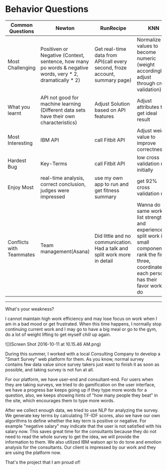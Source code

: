 # Behavior Questions

| Common Questions | Newton | RunRecipe | KNN | Finanial |
| -- | -- | -- | -- | -- |
| Most Challenging | Positiven or Negative (Context, sentence, how many po words & negative words, very * 2, dramatically * 2) | Get real-time data from API(call every second, froze account, summary page) | Normalize values to become numeric (weight accordingly, adjust through cross validation) | Several people create funds or end transition day at the same time (Synchronized Methods) |
| What you learnt | API not good for machine learning (Different data sets have their own characteristics) | Adjust Solution based on API features | Adjust attributes to get ideal result | ensure ACID in transactions |
| Most Interesting | IBM API | call Fitbit API | Adjust weight value to improve correctness | Testing,several people click at the same time |
| Hardest Bug | Key-Terms | call Fitbit API | low cross validation rate initially | Several people click at the same time |
| Enjoy Most | real-time analysis, correct conclusion, judges were impressed  | use my own app to run and get fitness summary | get 92% cross validation rate | Testing |
| Conflicts with Teammates | Team management(Asana) | Did little and no communication. Had a talk and split work more in detail | Wanna do same work, list strength and experience, split work in small componenets, rank the first three, coordinate each person has their favor work to do | do little, he was sick, we had to cover his work, we are a team, we need to handle this kind of situation |

---
What's your weakness?

I cannot maintain high work efficiency and may lose focus on work when I am in a bad mood or get frustrated. When this time happens, I normally stop continuing current work and I may go to have a big meal or go to the gym, do a lot of weight lifting to get myself chill up again.


![](Screen Shot 2016-10-11 at 10.15.46 AM.png)

During this summer, I worked with a local Consulting Company to develop a "Smart Survey" web platform for them. As you know, normal survey contains few data value since survey takers just want to finish it as soon as possible, and taking survey is not fun at all.

For our platform, we have user-end and consultant-end. For users when they are taking surveys, we tried to do gamification on the user interface, we have a progress bar keeps going up if they type more words for a question, also, we keeps showing hints of "how many people they beat" in the site, which encourages them to type more words.

After we collect enough data, we tried to use NLP for analyzing the survey. We generate key terms by calculating TF-IDF scores, also we have our own algorithms to define whether the key term is positive or negative. For example "negative salary" may indicate that the user is not satisfied with his salary now. This saves great time for the consultants because they do not need to read the whole survey to get the idea, we will provide the information to them. We also utilized IBM watson api to do tone and emotion analysis for the consultants. Our client is impressed by our work and they are using the platform now.

That's the project that I am proud of!